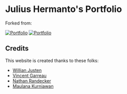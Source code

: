 # Julius Hermanto's Portfolio

Forked from:

[![Portfolio](https://github-readme-stats.vercel.app/api/pin/?username=maulana-kurniawan&repo=maulana-kurniawan.github.io&show_owner=true&theme=vue#gh-light-mode-only)](https://github.com/maulana-kurniawan/maulana-kurniawan.github.io#gh-light-mode-only)
[![Portfolio](https://github-readme-stats.vercel.app/api/pin/?username=maulana-kurniawan&repo=maulana-kurniawan.github.io&show_owner=true&theme=vue-dark#gh-dark-mode-only)](https://github.com/maulana-kurniawan/maulana-kurniawan.github.io#gh-dark-mode-only)


## Credits

This website is created thanks to these folks:
- [Willian Justen](https://github.com/willianjusten/will-jekyll-template)
- [Vincent Garreau](https://github.com/VincentGarreau/particles.js/)
- [Nathan Randecker](https://github.com/nrandecker/particles/)
- [Maulana Kurniawan](https://github.com/maulana-kurniawan/maulana-kurniawan.github.io)